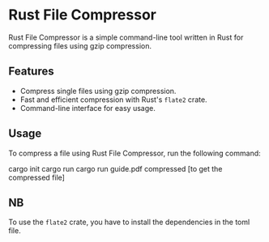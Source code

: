 # Rust File Compressor

Rust File Compressor is a simple command-line tool written in Rust for compressing files using gzip compression.

## Features

- Compress single files using gzip compression.
- Fast and efficient compression with Rust's `flate2` crate.
- Command-line interface for easy usage.

## Usage

To compress a file using Rust File Compressor, run the following command:

cargo init
cargo run
cargo run guide.pdf compressed [to get the compressed file]


## NB

To use the `flate2` crate, you have to install the dependencies in the toml file.
